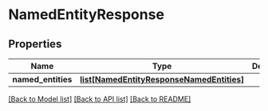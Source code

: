 # NamedEntityResponse

## Properties
Name | Type | Description | Notes
------------ | ------------- | ------------- | -------------
**named_entities** | [**list[NamedEntityResponseNamedEntities]**](NamedEntityResponseNamedEntities.md) |  | [optional] 

[[Back to Model list]](../README.md#documentation-for-models) [[Back to API list]](../README.md#documentation-for-api-endpoints) [[Back to README]](../README.md)

